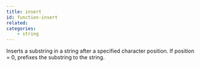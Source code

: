 ```yaml
---
title: insert
id: function-insert
related:
categories:
    - string
---
```


Inserts a substring in a string after a specified character
        position. If position = 0, prefixes the substring to the
        string.